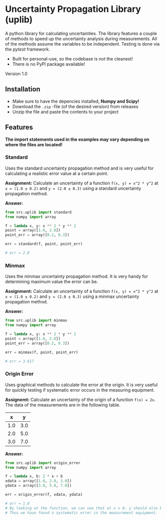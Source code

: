 # Uncertainty Propagation Library (uplib)
A python library for calculating uncertainties.
The library features a couple of methods to speed up the uncertainty analysis during measurements.
All of the methods assume the variables to be independent.
Testing is done via the *pytest* framework.

- Built for personal-use, so the codebase is not the cleanest!
- There is no PyPI package available!

Version 1.0

## Installation
- Make sure to have the depencies installed, **Numpy and Scipy!**
- Download the `.zip` -file (of the desired version) from releases
- Unzip the file and paste the contents to your project

## Features
**The import statements used in the examples may vary depending on where the files are located!**

### Standard
Uses the standard uncertainty propagation method and is very useful for calculating a realistic error value at a certain point.

**Assignment:**
Calculate an uncertainty of a function `f(x, y) = x^2 * y^2` at `x = (1.0 ± 0.2)` and `y = (2.0 ± 0.3)` using a standard uncertainty propagation method.

**Answer:**
```python
from src.uplib import standard
from numpy import array

f = lambda x, y: x ** 2 * y ** 2
point = array([1.0, 2.0])
point_err = array([0.2, 0.3])

err = standard(f, point, point_err) 

# err = 2.0
```

### Minmax
Uses the minmax uncertainty propagation method. It is very handy for determining maximum value the error can be.

**Assignment:** 
Calculate an uncertainty of a function `f(x, y) = x^2 * y^2` at `x = (1.0 ± 0.2)` and `y = (2.0 ± 0.3)` using a minmax uncertainty propagation method.

**Answer:**
```python
from src.uplib import minmax
from numpy import array

f = lambda x, y: x ** 2 * y ** 2
point = array([1.0, 2.0])
point_err = array([0.2, 0.3])

err = minmax(f, point, point_err)

# err = 3.617
```

### Origin Error
Uses graphical methods to calculate the error at the origin. It is very useful for quickly testing if systematic error occurs in the measuring equipment.

**Assignemt:** 
Calculate an uncertainty of the origin of a function `f(x) = 2x`. 
The data of the measurements are in the following table.

|   x   |   y   |
|:-----:|:-----:|
|  1.0  |  3.0  |
|  2.0  |  5.0  |
|  3.0  |  7.0  |

**Answer:**
```python
from src.uplib import origin_error
from numpy import array

f = lambda x, b: 2 * x + b
xdata = array([1.0, 2.0, 3.0])
ydata = array([3.0, 5.0, 7.0])

err = origin_error(f, xdata, ydata)

# err = 1.0
# By looking at the function, we can see that at x = 0, y should also be 0.
# Thus we have found a systematic error in the measurement equipment.
```

